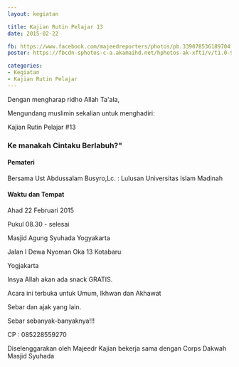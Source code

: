 ```yaml
---
layout: kegiatan

title: Kajian Rutin Pelajar 13
date: 2015-02-22

fb: https://www.facebook.com/majeedreporters/photos/pb.339078536189704.-2207520000.1451134445./728205447277009/
poster: https://fbcdn-sphotos-c-a.akamaihd.net/hphotos-ak-xft1/v/t1.0-9/10991405_728205447277009_1531023864794932295_n.jpg?oh=2b074c19dc112d214fc947790d95d5c6&oe=571B8F6D&__gda__=1460342247_527f97e4ab09825e743456626d364842

categories:
- Kegiatan
- Kajian Rutin Pelajar
---
```

Dengan mengharap ridho Allah Ta'ala,

Mengundang muslimin sekalian untuk menghadiri:

Kajian Rutin Pelajar #13

### Ke manakah Cintaku Berlabuh?"

#### Pemateri

Bersama Ust Abdussalam Busyro,Lc.
: Lulusan Universitas Islam Madinah

#### Waktu dan Tempat

Ahad 22 Februari 2015

Pukul 08.30 - selesai

Masjid Agung Syuhada Yogyakarta

Jalan I Dewa Nyoman Oka 13 Kotabaru

Yogjakarta

Insya Allah akan ada snack GRATIS.

Acara ini terbuka untuk Umum, Ikhwan dan Akhawat

Sebar dan ajak yang lain.

Sebar sebanyak-banyaknya!!!

CP : 085228559270

Diselenggarakan oleh Majeedr Kajian bekerja sama dengan Corps Dakwah Masjid Syuhada
